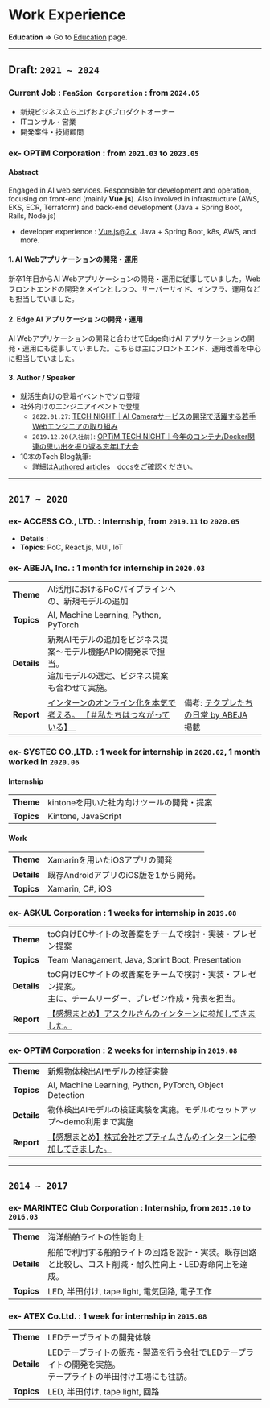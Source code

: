# Work Experience

**Education** => Go to [Education](./education.md) page.

---

## Draft: `2021 ~ 2024`

### Current Job : `FeaSion Corporation` : from `2024.05`

- 新規ビジネス立ち上げおよびプロダクトオーナー
- ITコンサル・営業
- 開発案件・技術顧問

### ex- OPTiM Corporation : from `2021.03` to `2023.05`

#### Abstract

Engaged in AI web services. Responsible for development and operation, focusing on front-end (mainly **Vue.js**). Also involved in infrastructure (AWS, EKS, ECR, Terraform) and back-end development (Java + Spring Boot, Rails, Node.js)

- developer experience : Vue.js@2.x, Java + Spring Boot, k8s, AWS, and more.

#### 1. AI Webアプリケーションの開発・運用

新卒1年目からAI Webアプリケーションの開発・運用に従事していました。Webフロントエンドの開発をメインとしつつ、サーバーサイド、インフラ、運用なども担当していました。

#### 2. Edge AI アプリケーションの開発・運用

AI Webアプリケーションの開発と合わせてEdge向けAI アプリケーションの開発・運用にも従事していました。こちらは主にフロントエンド、運用改善を中心に担当していました。

#### 3. Author / Speaker

- 就活生向けの登壇イベントでソロ登壇
- 社外向けのエンジニアイベントで登壇
  - `2022.01.27`: [TECH NIGHT｜AI Cameraサービスの開発で活躍する若手Webエンジニアの取り組み](https://optim.connpass.com/event/235680/)
  - `2019.12.20(入社前)`: [OPTiM TECH NIGHT｜今年のコンテナ/Docker関連の思い出を振り返る忘年LT大会](https://optim.connpass.com/event/157043/)
- 10本のTech Blog執筆:
  - 詳細は[Authored articles](./articles.md)　docsをご確認ください。

---

## `2017 ~ 2020`

### ex- ACCESS CO., LTD. : Internship, from `2019.11` to `2020.05`

- **Details** : 
- **Topics**: PoC, React.js, MUI, IoT

### ex- ABEJA, Inc. : 1 month for internship in `2020.03`

| | | |
| :-: | :- | --- |
| **Theme** | AI活用におけるPoCパイプラインへの、新規モデルの追加 | |
| **Topics** | AI, Machine Learning, Python, PyTorch | |
| **Details** | 新規AIモデルの追加をビジネス提案〜モデル機能APIの開発まで担当。<br />追加モデルの選定、ビジネス提案も合わせて実施。| |
| **Report** | [インターンのオンライン化を本気で考える。 【＃私たちはつながっている】　](https://note.com/abeja/n/ndcdf3918bcd5) | 備考: [テクプレたちの日常 by ABEJA](https://note.com/abeja/) 掲載 |

### ex- SYSTEC CO.,LTD.  : 1 week for internship in `2020.02`, 1 month worked in `2020.06`

#### Internship

| | |
| :-: | :- |
| **Theme** | kintoneを用いた社内向けツールの開発・提案 |
| **Topics** | Kintone, JavaScript |

#### Work

| | |
| :-: | :- |
| **Theme** | Xamarinを用いたiOSアプリの開発 |
| **Details** | 既存AndroidアプリのiOS版を1から開発。 |
| **Topics** | Xamarin, C#, iOS |

### ex- ASKUL Corporation : 1 weeks for internship in `2019.08`

| | |
| :-: | :- |
| **Theme** | toC向けECサイトの改善案をチームで検討・実装・プレゼン提案 |
| **Topics** | Team Managament, Java, Sprint Boot, Presentation |
| **Details** | toC向けECサイトの改善案をチームで検討・実装・プレゼン提案。<br />主に、チームリーダー、プレゼン作成・発表を担当。|
| **Report** | [【感想まとめ】アスクルさんのインターンに参加してきました。](https://gangannikki.hatenadiary.jp/entry/2019/09/02/internship1) |

### ex- OPTiM Corporation : 2 weeks for internship in `2019.08`

| | |
| :-: | :- |
| **Theme** | 新規物体検出AIモデルの検証実験 |
| **Topics** | AI, Machine Learning, Python, PyTorch, Object Detection |
| **Details** | 物体検出AIモデルの検証実験を実施。モデルのセットアップ〜demo利用まで実施 |
| **Report** | [【感想まとめ】株式会社オプティムさんのインターンに参加してきました。](https://gangannikki.hatenadiary.jp/entry/2019/10/10/internship2) |

---

## `2014 ~ 2017`

### ex- MARINTEC Club Corporation : Internship, from `2015.10` to `2016.03`

| | |
| :-: | :- |
| **Theme** | 海洋船舶ライトの性能向上 |
| **Details** | 船舶で利用する船舶ライトの回路を設計・実装。既存回路と比較し、コスト削減・耐久性向上・LED寿命向上を達成。 |
| **Topics** | LED, 半田付け, tape light, 電気回路, 電子工作 |

### ex- ATEX Co.Ltd. : 1 week for internship in `2015.08`

| | |
| :-: | :- |
| **Theme** | LEDテープライトの開発体験 |
| **Details** | LEDテープライトの販売・製造を行う会社でLEDテープライトの開発を実施。<br />テープライトの半田付け工場にも往訪。 |
| **Topics** | LED, 半田付け, tape light, 回路 |
